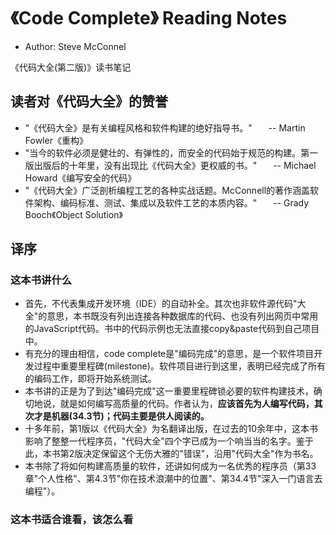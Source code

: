 # 《Code Complete》 Reading Notes
- Author: Steve McConnel

《代码大全(第二版)》读书笔记

## 读者对《代码大全》的赞誉
- "《代码大全》是有关编程风格和软件构建的绝好指导书。"      &ensp; &ensp; -- Martin Fowler《重构》
- "当今的软件必须是健壮的、有弹性的，而安全的代码始于规范的构建。第一版出版后的十年里，没有出现比《代码大全》更权威的书。"  &ensp; &ensp; -- Michael Howard《编写安全的代码》
- "《代码大全》广泛剖析编程工艺的各种实战话题。McConnell的著作涵盖软件架构、编码标准、测试、集成以及软件工艺的本质内容。"  &ensp; &ensp; -- Grady Booch《Object Solution》

## 译序
### 这本书讲什么
- 首先，不代表集成开发环境（IDE）的自动补全。其次也非软件源代码"大全"的意思，本书既没有列出连接各种数据库的代码、也没有列出网页中常用的JavaScript代码。书中的代码示例也无法直接copy&paste代码到自己项目中。
- 有充分的理由相信，code complete是"编码完成"的意思，是一个软件项目开发过程中重要里程碑(milestone)。软件项目进行到这里，表明已经完成了所有的编码工作，即将开始系统测试。
- 本书讲的正是为了到达"编码完成"这一重要里程碑锁必要的软件构建技术，确切地说，就是如何编写高质量的代码。作者认为，**应该首先为人编写代码，其次才是机器(34.3节)；代码主要是供人阅读的。**
- 十多年前，第1版以《代码大全》为名翻译出版，在过去的10余年中，这本书影响了整整一代程序员，"代码大全"四个字已成为一个响当当的名字。鉴于此，本书第2版决定保留这个无伤大雅的"错误"，沿用"代码大全"作为书名。
- 本书除了将如何构建高质量的软件，还讲如何成为一名优秀的程序员（第33章"个人性格"、第4.3节"你在技术浪潮中的位置"、第34.4节"深入一门语言去编程"）。

### 这本书适合谁看，该怎么看
